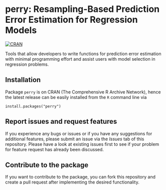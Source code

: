 # perry: Resampling-Based Prediction Error Estimation for Regression Models

[![CRAN](https://www.R-pkg.org/badges/version/perry)](https://CRAN.R-project.org/package=perry)


Tools that allow developers to write functions for prediction error estimation with minimal programming effort and assist users with model selection in regression problems.


## Installation

Package `perry` is on CRAN (The Comprehensive R Archive Network), hence the latest release can be easily installed from the `R` command line via

```
install.packages("perry")
```


## Report issues and request features

If you experience any bugs or issues or if you have any suggestions for additional features, please submit an issue via the *Issues* tab of this repository.  Please have a look at existing issues first to see if your problem for feature request has already been discussed.


## Contribute to the package

If you want to contribute to the package, you can fork this repository and create a pull request after implementing the desired functionality.
